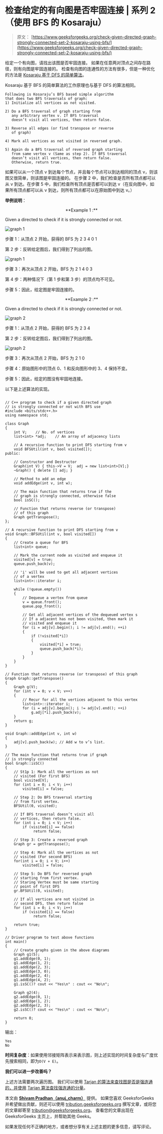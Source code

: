 # 检查给定的有向图是否牢固连接 | 系列 2（使用 BFS 的 Kosaraju）

> 原文： [https://www.geeksforgeeks.org/check-given-directed-graph-strongly-connected-set-2-kosaraju-using-bfs/](https://www.geeksforgeeks.org/check-given-directed-graph-strongly-connected-set-2-kosaraju-using-bfs/)

给定一个有向图，请找出该图是否牢固连接。 如果在任意两对顶点之间存在路径，则有向图是牢固连接的。 检查有向图的连通性的方法有很多，但是一种优化的方法是 [Kosaraju 基于 DFS 的简单算法](https://www.geeksforgeeks.org/connectivity-in-a-directed-graph/)。

Kosaraju 基于 BFS 的简单算法的工作原理也与基于 DFS 的算法相同。

```
Following is Kosaraju’s BFS based simple algorithm
that does two BFS traversals of graph:
1) Initialize all vertices as not visited.

2) Do a BFS traversal of graph starting from 
   any arbitrary vertex v. If BFS traversal 
   doesn’t visit all vertices, then return false.

3) Reverse all edges (or find transpose or reverse 
   of graph)

4) Mark all vertices as not visited in reversed graph.

5) Again do a BFS traversal of reversed graph starting
   from same vertex v (Same as step 2). If BFS traversal
   doesn’t visit all vertices, then return false. 
   Otherwise, return true.

```

如果可以从一个顶点 v 到达每个节点，并且每个节点可以到达相同的顶点 v，则该图又很简单，则该图是牢固连接的。 在步骤 2 中，我们检查是否所有顶点都可以从 v 到达。在步骤 5 中，我们检查所有顶点是否都可以到达 v（在反向图中，如果所有顶点都可以从 v 到达，则所有顶点都可以在原始图中到达 v。）

**举例说明**：

<center>**Example 1 :**</center>

Given a directed to check if it is strongly connected or not.

![graph 1](img/64445ed5b2cb865cf075840c278ac365.png)

步骤 1：从顶点 2 开始，获得的 BFS 为 2 3 4 0 1

第 2 步：反转给定图后，我们得到了列出的图。

![graph 1](img/cf130974782093cdb0c722ace0f2aae2.png)

步骤 3：再次从顶点 2 开始，BFS 为 2 1 4 0 3

第 4 步：两种情况下（第 1 步和第 3 步）的顶点均不可见。

步骤 5：因此，给定图是牢固连接的。

<center>**Example 2 :**</center>

Given a directed to check if it is strongly connected or not.

![graph 2](img/56a919d9382e183deee188ff09e84a30.png)

步骤 1：从顶点 2 开始，获得的 BFS 为 2 3 4

第 2 步：反转给定图后，我们得到了列出的图。

![graph 2](img/ed270ef0aa0e217d58fecaabd9725ca2.png)

步骤 3：再次从顶点 2 开始，BFS 为 2 1 0

步骤 4：原始图形中的顶点 0、1 和反向图形中的 3、4 保持不变。

步骤 5：因此，给定的图没有牢固地连接。

以下是上述算法的实现。

```

// C++ program to check if a given directed graph 
// is strongly connected or not with BFS use 
#include <bits/stdc++.h> 
using namespace std; 

class Graph 
{ 
    int V;    // No. of vertices 
    list<int> *adj;    // An array of adjacency lists 

    // A recursive function to print DFS starting from v 
    void BFSUtil(int v, bool visited[]); 
public: 

    // Constructor and Destructor 
    Graph(int V) { this->V = V;  adj = new list<int>[V];} 
    ~Graph() { delete [] adj; } 

    // Method to add an edge 
    void addEdge(int v, int w); 

    // The main function that returns true if the 
    // graph is strongly connected, otherwise false 
    bool isSC(); 

    // Function that returns reverse (or transpose) 
    // of this graph 
    Graph getTranspose(); 
}; 

// A recursive function to print DFS starting from v 
void Graph::BFSUtil(int v, bool visited[]) 
{ 
    // Create a queue for BFS 
    list<int> queue; 

    // Mark the current node as visited and enqueue it 
    visited[v] = true; 
    queue.push_back(v); 

    // 'i' will be used to get all adjacent vertices 
    // of a vertex 
    list<int>::iterator i; 

    while (!queue.empty()) 
    { 
        // Dequeue a vertex from queue 
        v = queue.front(); 
        queue.pop_front(); 

        // Get all adjacent vertices of the dequeued vertex s 
        // If a adjacent has not been visited, then mark it 
        // visited and enqueue it 
        for (i = adj[v].begin(); i != adj[v].end(); ++i) 
        { 
            if (!visited[*i]) 
            { 
                visited[*i] = true; 
                queue.push_back(*i); 
            } 
        } 
    } 
} 

// Function that returns reverse (or transpose) of this graph 
Graph Graph::getTranspose() 
{ 
    Graph g(V); 
    for (int v = 0; v < V; v++) 
    { 
        // Recur for all the vertices adjacent to this vertex 
        list<int>::iterator i; 
        for (i = adj[v].begin(); i != adj[v].end(); ++i) 
            g.adj[*i].push_back(v); 
    } 
    return g; 
} 

void Graph::addEdge(int v, int w) 
{ 
    adj[v].push_back(w); // Add w to v’s list. 
} 

// The main function that returns true if graph 
// is strongly connected 
bool Graph::isSC() 
{ 
    // St1p 1: Mark all the vertices as not 
    // visited (For first BFS) 
    bool visited[V]; 
    for (int i = 0; i < V; i++) 
        visited[i] = false; 

    // Step 2: Do BFS traversal starting 
    // from first vertex. 
    BFSUtil(0, visited); 

    // If BFS traversal doesn’t visit all 
    // vertices, then return false. 
    for (int i = 0; i < V; i++) 
        if (visited[i] == false) 
             return false; 

    // Step 3: Create a reversed graph 
    Graph gr = getTranspose(); 

    // Step 4: Mark all the vertices as not 
    // visited (For second BFS) 
    for(int i = 0; i < V; i++) 
        visited[i] = false; 

    // Step 5: Do BFS for reversed graph 
    // starting from first vertex. 
    // Staring Vertex must be same starting 
    // point of first DFS 
    gr.BFSUtil(0, visited); 

    // If all vertices are not visited in 
    // second DFS, then return false 
    for (int i = 0; i < V; i++) 
        if (visited[i] == false) 
             return false; 

    return true; 
} 

// Driver program to test above functions 
int main() 
{ 
    // Create graphs given in the above diagrams 
    Graph g1(5); 
    g1.addEdge(0, 1); 
    g1.addEdge(1, 2); 
    g1.addEdge(2, 3); 
    g1.addEdge(3, 0); 
    g1.addEdge(2, 4); 
    g1.addEdge(4, 2); 
    g1.isSC()? cout << "Yes\n" : cout << "No\n"; 

    Graph g2(4); 
    g2.addEdge(0, 1); 
    g2.addEdge(1, 2); 
    g2.addEdge(2, 3); 
    g2.isSC()? cout << "Yes\n" : cout << "No\n"; 

    return 0; 
} 

```

输出：

```
Yes
No

```

**时间复杂度**：如果使用邻接矩阵表示来表示图，则上述实现的时间复杂度与广度优先搜索相同，即为`O(V + E)`。

**我们可以进一步改善吗？**

上述方法需要两次遍历图。 我们可以使用 [Tarjan 的算法来查找图是否是强连通的，并使用](https://www.geeksforgeeks.org/tarjan-algorithm-find-strongly-connected-components/) [Tarjan 算法查找强连通的分量](https://www.geeksforgeeks.org/tarjan-algorithm-find-strongly-connected-components/)。

本文由 [**Shivam Pradhan（anuj_charm）**](https://www.facebook.com/anuj.charm) 提供。 如果您喜欢 GeeksforGeeks 并希望做出贡献，则还可以使用 [tribution.geeksforgeeks.org](http://www.contribute.geeksforgeeks.org) 撰写文章，或将您的文章邮寄至 tribution@geeksforgeeks.org。 查看您的文章出现在 GeeksforGeeks 主页上，并帮助其他 Geeks。

如果发现任何不正确的地方，或者想分享有关上述主题的更多信息，请写评论。

